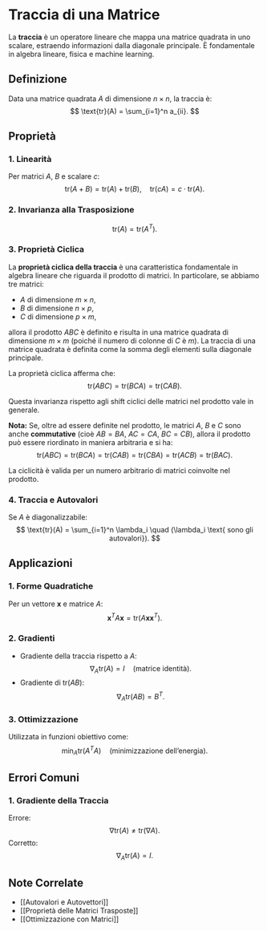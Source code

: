 # Traccia di una Matrice

La **traccia** è un operatore lineare che mappa una matrice quadrata in uno scalare, estraendo informazioni dalla diagonale principale. È fondamentale in algebra lineare, fisica e machine learning.

## Definizione
Data una matrice quadrata $A$ di dimensione $n \times n$, la traccia è:
$$
\text{tr}(A) = \sum_{i=1}^n a_{ii}.
$$

## Proprietà

### 1. **Linearità**
Per matrici $A$, $B$ e scalare $c$:
$$
\text{tr}(A + B) = \text{tr}(A) + \text{tr}(B), \quad \text{tr}(cA) = c \cdot \text{tr}(A).
$$

### 2. **Invarianza alla Trasposizione**
$$
\text{tr}(A) = \text{tr}(A^T).
$$

### 3. **Proprietà Ciclica**

La **proprietà ciclica della traccia** è una caratteristica fondamentale in algebra lineare che riguarda il prodotto di matrici. In particolare, se abbiamo tre matrici:

- $A$ di dimensione $m \times n$,
- $B$ di dimensione $n \times p$,
- $C$ di dimensione $p \times m$,

allora il prodotto $ABC$ è definito e risulta in una matrice quadrata di dimensione $m \times m$ (poiché il numero di colonne di $C$ è $m$). La traccia di una matrice quadrata è definita come la somma degli elementi sulla diagonale principale.

La proprietà ciclica afferma che:
$$
\text{tr}(ABC) = \text{tr}(BCA) = \text{tr}(CAB).
$$

Questa invarianza rispetto agli shift ciclici delle matrici nel prodotto vale in generale.

**Nota:** Se, oltre ad essere definite nel prodotto, le matrici $A$, $B$ e $C$ sono anche **commutative** (cioè $AB = BA$, $AC = CA$, $BC = CB$), allora il prodotto può essere riordinato in maniera arbitraria e si ha:
$$
\text{tr}(ABC) = \text{tr}(BCA) = \text{tr}(CAB) = \text{tr}(CBA) = \text{tr}(ACB) = \text{tr}(BAC).
$$

La ciclicità è valida per un numero arbitrario di matrici coinvolte nel prodotto.

### 4. **Traccia e Autovalori**
Se $A$ è diagonalizzabile:
$$
\text{tr}(A) = \sum_{i=1}^n \lambda_i \quad (\lambda_i \text{ sono gli autovalori}).
$$

## Applicazioni

### 1. **Forme Quadratiche**
Per un vettore $\mathbf{x}$ e matrice $A$:
$$
\mathbf{x}^T A \mathbf{x} = \text{tr}(A \mathbf{x} \mathbf{x}^T).
$$

### 2. **Gradienti**
- Gradiente della traccia rispetto a $A$:
  $$
  \nabla_A \text{tr}(A) = I \quad (\text{matrice identità}).
  $$
- Gradiente di $\text{tr}(AB)$:
  $$
  \nabla_A \text{tr}(AB) = B^T.
  $$

### 3. **Ottimizzazione**
Utilizzata in funzioni obiettivo come:
$$
\min_A \text{tr}(A^T A) \quad (\text{minimizzazione dell'energia}).
$$

## Errori Comuni

### 1. **Gradiente della Traccia**
Errore:
$$
\nabla \text{tr}(A) \neq \text{tr}(\nabla A).
$$
Corretto:
$$
\nabla_A \text{tr}(A) = I.
$$

## Note Correlate
- [[Autovalori e Autovettori]]
- [[Proprietà delle Matrici Trasposte]]
- [[Ottimizzazione con Matrici]]